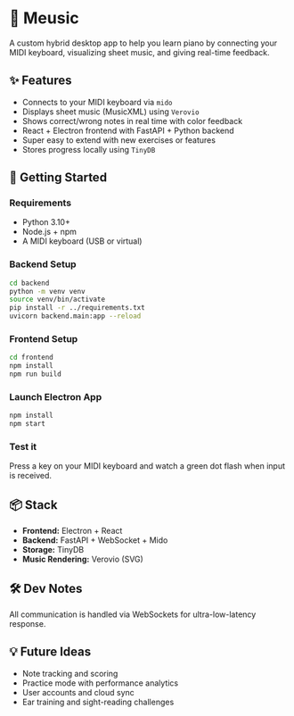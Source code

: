# 🎹 Meusic

A custom hybrid desktop app to help you learn piano by connecting your MIDI keyboard, visualizing sheet music, and giving real-time feedback.

## ✨ Features
- Connects to your MIDI keyboard via `mido`
- Displays sheet music (MusicXML) using `Verovio`
- Shows correct/wrong notes in real time with color feedback
- React + Electron frontend with FastAPI + Python backend
- Super easy to extend with new exercises or features
- Stores progress locally using `TinyDB`

## 🚀 Getting Started

### Requirements
- Python 3.10+
- Node.js + npm
- A MIDI keyboard (USB or virtual)

### Backend Setup

```bash
cd backend
python -m venv venv
source venv/bin/activate
pip install -r ../requirements.txt
uvicorn backend.main:app --reload
```

### Frontend Setup

```bash
cd frontend
npm install
npm run build
```

### Launch Electron App

```bash
npm install
npm start
```

### Test it
Press a key on your MIDI keyboard and watch a green dot flash when input is received.

## 📦 Stack

- **Frontend:** Electron + React
- **Backend:** FastAPI + WebSocket + Mido
- **Storage:** TinyDB
- **Music Rendering:** Verovio (SVG)

## 🛠️ Dev Notes
All communication is handled via WebSockets for ultra-low-latency response.

## 💡 Future Ideas
- Note tracking and scoring
- Practice mode with performance analytics
- User accounts and cloud sync
- Ear training and sight-reading challenges

